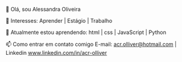 👋 Olá, sou Alessandra Oliveira

👀 Interesses: Aprender | Estágio | Trabalho

🌱 Atualmente estou aprendendo: html | css | JavaScript | Python

📫 Como entrar em contato comigo E-mail: acr.olliver@hotmail.com | Linkedin www.linkedin.com/in/acr-olliver




<!---
AlessandraOliver/AlessandraOliver is a ✨ special ✨ repository because its `README.md` (this file) appears on your GitHub profile.
You can click the Preview link to take a look at your changes.
--->
